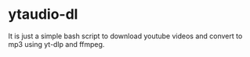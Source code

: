 # ytaudio-dl
It is just a simple bash script to download youtube videos and convert to mp3 using yt-dlp and ffmpeg.
